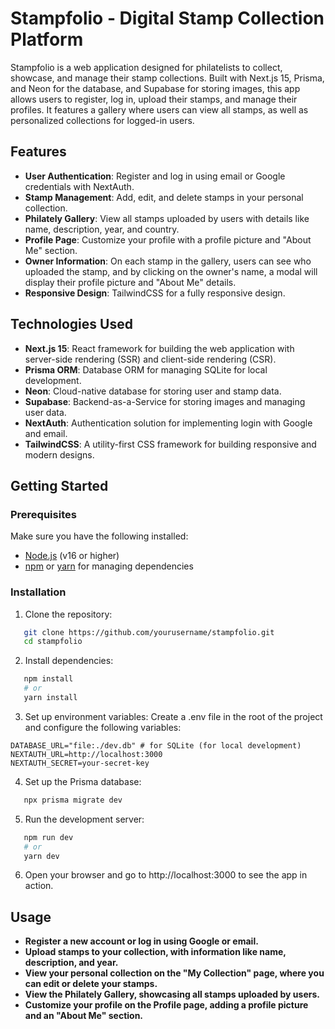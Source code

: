 # Stampfolio - Digital Stamp Collection Platform

Stampfolio is a web application designed for philatelists to collect, showcase, and manage their stamp collections. Built with Next.js 15, Prisma, and Neon for the database, and Supabase for storing images, this app allows users to register, log in, upload their stamps, and manage their profiles. It features a gallery where users can view all stamps, as well as personalized collections for logged-in users.

## Features

- **User Authentication**: Register and log in using email or Google credentials with NextAuth.
- **Stamp Management**: Add, edit, and delete stamps in your personal collection.
- **Philately Gallery**: View all stamps uploaded by users with details like name, description, year, and country.
- **Profile Page**: Customize your profile with a profile picture and "About Me" section.
- **Owner Information**: On each stamp in the gallery, users can see who uploaded the stamp, and by clicking on the owner's name, a modal will display their profile picture and "About Me" details.
- **Responsive Design**: TailwindCSS for a fully responsive design.

## Technologies Used

- **Next.js 15**: React framework for building the web application with server-side rendering (SSR) and client-side rendering (CSR).
- **Prisma ORM**: Database ORM for managing SQLite for local development.
- **Neon**: Cloud-native database for storing user and stamp data.
- **Supabase**:  Backend-as-a-Service for storing images and managing user data.
- **NextAuth**: Authentication solution for implementing login with Google and email.
- **TailwindCSS**: A utility-first CSS framework for building responsive and modern designs.

## Getting Started

### Prerequisites

Make sure you have the following installed:

- [Node.js](https://nodejs.org/) (v16 or higher)
- [npm](https://www.npmjs.com/) or [yarn](https://yarnpkg.com/) for managing dependencies

### Installation

1. Clone the repository:
```bash
   git clone https://github.com/yourusername/stampfolio.git
   cd stampfolio
```
2. Install dependencies:
```bash
   npm install
   # or
   yarn install
```
3. Set up environment variables:
Create a .env file in the root of the project and configure the following variables:
```env
DATABASE_URL="file:./dev.db" # for SQLite (for local development)
NEXTAUTH_URL=http://localhost:3000
NEXTAUTH_SECRET=your-secret-key
```
4. Set up the Prisma database:
```bash
   npx prisma migrate dev
```
5. Run the development server:
```bash
   npm run dev
   # or
   yarn dev
```
6. Open your browser and go to http://localhost:3000 to see the app in action.

## Usage

- **Register a new account or log in using Google or email.**
- **Upload stamps to your collection, with information like name, description, and year.**
- **View your personal collection on the "My Collection" page, where you can edit or delete your stamps.**
- **View the Philately Gallery, showcasing all stamps uploaded by users.**
- **Customize your profile on the Profile page, adding a profile picture and an "About Me" section.**
